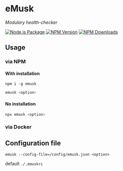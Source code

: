 # eMusk
_Modulary health-checker_

[![Node.js Package](https://github.com/j-catania/emusk/actions/workflows/npm-publish.yml/badge.svg)](https://github.com/j-catania/emusk/actions/workflows/npm-publish.yml)
[![NPM Version](https://img.shields.io/npm/v/emusk.svg)](https://npmjs.org/package/emusk)
[![NPM Downloads](https://img.shields.io/npm/dm/emusk.svg)](https://npmjs.org/package/emusk)

## Usage
### via NPM
#### With installation
```shell
npm i -g emusk
```
```sh
emusk <option>
``` 
#### No installation
```sh
npx emusk <option>
```
### via Docker

## Configuration file
```
emusk --config-file=/config/emusk.json <option>
```
default `./.emuskrc`
